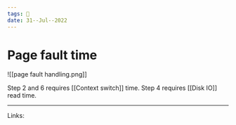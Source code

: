```yaml
---
tags: 🌱
date: 31--Jul--2022
---
```


# Page fault time

![[page fault handling.png]]

Step 2 and 6 requires [[Context switch]] time. Step 4 requires [[Disk IO]] read time.

---
Links: 